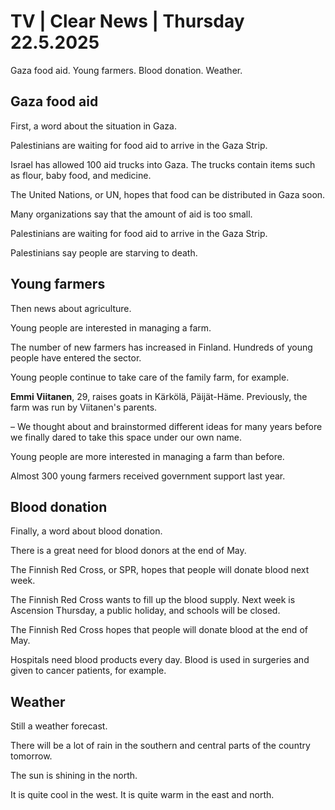 # TV | Clear News | Thursday 22.5.2025

Gaza food aid. Young farmers. Blood donation. Weather.

## Gaza food aid

First, a word about the situation in Gaza.

Palestinians are waiting for food aid to arrive in the Gaza Strip.

Israel has allowed 100 aid trucks into Gaza. The trucks contain items such as flour, baby food, and medicine.

The United Nations, or UN, hopes that food can be distributed in Gaza soon.

Many organizations say that the amount of aid is too small.

Palestinians are waiting for food aid to arrive in the Gaza Strip.

Palestinians say people are starving to death.

## Young farmers

Then news about agriculture.

Young people are interested in managing a farm.

The number of new farmers has increased in Finland. Hundreds of young people have entered the sector.

Young people continue to take care of the family farm, for example.

**Emmi Viitanen**, 29, raises goats in Kärkölä, Päijät-Häme. Previously, the farm was run by Viitanen's parents.

– We thought about and brainstormed different ideas for many years before we finally dared to take this space under our own name.

Young people are more interested in managing a farm than before.

Almost 300 young farmers received government support last year.

## Blood donation

Finally, a word about blood donation.

There is a great need for blood donors at the end of May.

The Finnish Red Cross, or SPR, hopes that people will donate blood next week.

The Finnish Red Cross wants to fill up the blood supply. Next week is Ascension Thursday, a public holiday, and schools will be closed.

The Finnish Red Cross hopes that people will donate blood at the end of May.

Hospitals need blood products every day. Blood is used in surgeries and given to cancer patients, for example.

## Weather

Still a weather forecast.

There will be a lot of rain in the southern and central parts of the country tomorrow.

The sun is shining in the north.

It is quite cool in the west. It is quite warm in the east and north.
